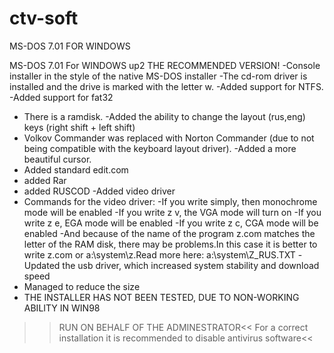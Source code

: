 # ctv-soft
MS-DOS 7.01 FOR WINDOWS

MS-DOS 7.01 For WINDOWS up2
THE RECOMMENDED VERSION!
-Console installer in the style of the native MS-DOS installer
-The cd-rom driver is installed and the drive is marked with the letter w.
-Added support for NTFS.
-Added support for fat32
- There is a ramdisk.
-Added the ability to change the layout (rus,eng) keys (right shift + left shift)
- Volkov Commander was replaced with Norton Commander (due to not being compatible with the keyboard layout driver).
-Added a more beautiful cursor.
- Added standard edit.com
- added Rar
- added RUSCOD
-Added video driver
- Commands for the video driver:
-If you write simply, then monochrome mode will be enabled
-If you write z v, the VGA mode will turn on
-If you write z e, EGA mode will be enabled
-If you write z c, CGA mode will be enabled
-And because of the name of the program z.com matches the letter of the RAM disk, there may be problems.In this case it is better to write z.com or a:\system\z.Read more here: a:\system\Z_RUS.TXT
-Updated the usb driver, which increased system stability and download speed
- Managed to reduce the size
- THE INSTALLER HAS NOT BEEN TESTED, DUE TO NON-WORKING ABILITY IN WIN98
> > RUN ON BEHALF OF THE ADMINESTRATOR<<
>>For a correct installation it is recommended to disable antivirus software<<
